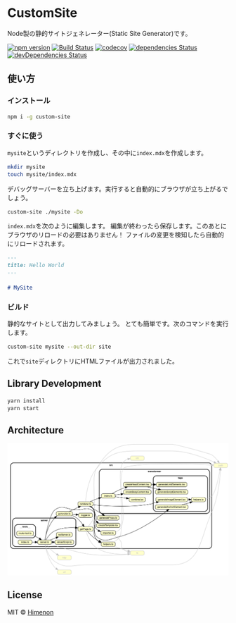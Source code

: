 # CustomSite

Node製の静的サイトジェネレーター(Static Site Generator)です。

[![npm version](https://badgen.net/npm/v/custom-site)](https://npm.im/custom-site)
[![Build Status](https://travis-ci.org/Himenon/custom-site.svg?branch=develop)](https://travis-ci.org/Himenon/custom-site)
[![codecov](https://codecov.io/gh/Himenon/custom-site/branch/develop/graph/badge.svg)](https://codecov.io/gh/Himenon/custom-site)
[![dependencies Status](https://david-dm.org/Himenon/custom-site/status.svg)](https://david-dm.org/Himenon/custom-site)
[![devDependencies Status](https://david-dm.org/Himenon/custom-site/dev-status.svg)](https://david-dm.org/Himenon/custom-site?type=dev)

## 使い方

### インストール

```sh
npm i -g custom-site
```

### すぐに使う

`mysite`というディレクトリを作成し、その中に`index.mdx`を作成します。

```sh
mkdir mysite
touch mysite/index.mdx
```

デバッグサーバーを立ち上げます。実行すると自動的にブラウザが立ち上がるでしょう。

```sh
custom-site ./mysite -Do
```

`index.mdx`を次のように編集します。
編集が終わったら保存します。このあとにブラウザのリロードの必要はありません！
ファイルの変更を検知したら自動的にリロードされます。

```md
---
title: Hello World
---

# MySite
```

### ビルド

静的なサイトとして出力してみましょう。
とても簡単です。次のコマンドを実行します。

```sh
custom-site mysite --out-dir site
```

これで`site`ディレクトリにHTMLファイルが出力されました。

## Library Development

```sh
yarn install
yarn start
```

## Architecture

![architecture](docs/dependencygraph.png)

## License

MIT &copy; [Himenon](https://github.com/Himenon)
